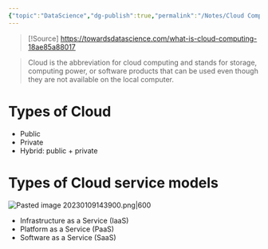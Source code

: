 ```yaml
---
{"topic":"DataScience","dg-publish":true,"permalink":"/Notes/Cloud Computing/","dgPassFrontmatter":true,"noteIcon":""}
---
```


>[!Source]
>https://towardsdatascience.com/what-is-cloud-computing-18ae85a88017

> Cloud is the abbreviation for cloud computing and stands for storage, computing power, or software products that can be used even though they are not available on the local computer.

# Types of Cloud  
- Public
- Private
- Hybrid: public + private 

# Types of Cloud service models
![Pasted image 20230109143900.png|600](/img/user/assets/images/Pasted%20image%2020230109143900.png)
- Infrastructure as a Service (IaaS)
- Platform as a Service (PaaS)
- Software as a Service (SaaS)